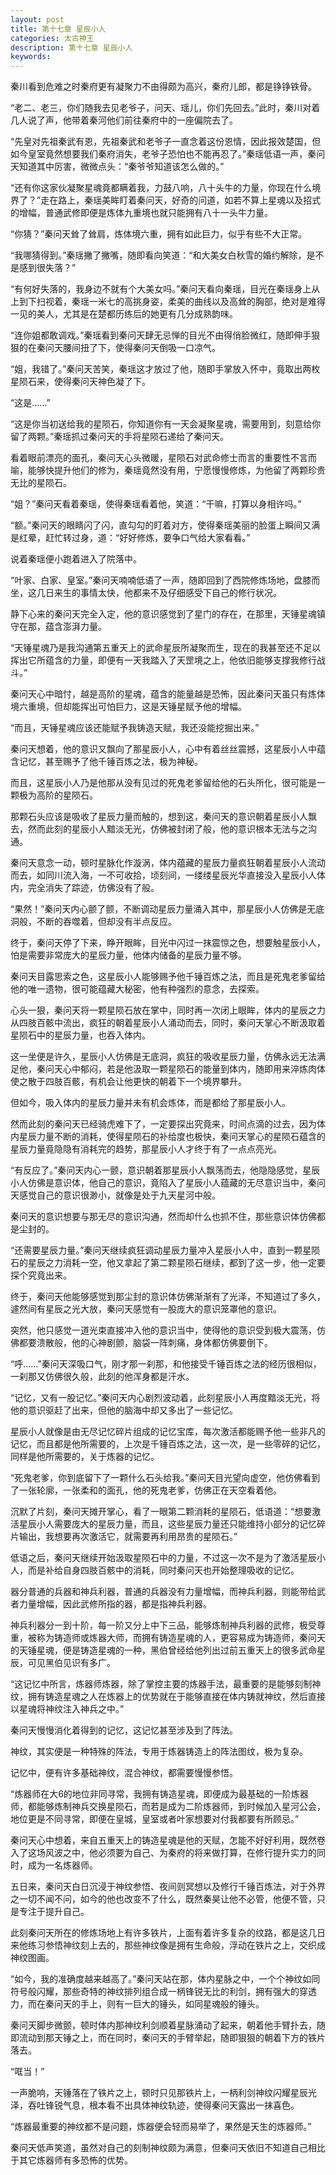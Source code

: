 ```yaml
---
layout: post
title: 第十七章 星辰小人
categories: 太古神王
description: 第十七章 星辰小人
keywords:
---
```


秦川看到危难之时秦府更有凝聚力不由得颇为高兴，秦府儿郎，都是铮铮铁骨。

“老二、老三，你们随我去见老爷子，问天、瑶儿，你们先回去。”此时，秦川对着几人说了声，他带着秦河他们前往秦府中的一座偏院去了。

“先皇对先祖秦武有恩，先祖秦武和老爷子一直念着这份恩情，因此报效楚国，但如今皇室竟然想要我们秦府消失，老爷子恐怕也不能再忍了。”秦瑶低语一声，秦问天知道其中厉害，微微点头：“秦爷爷知道该怎么做的。”

“还有你这家伙凝聚星魂竟都瞒着我，力鼓八响，八十头牛的力量，你现在什么境界了？”走在路上，秦瑶美眸盯着秦问天，好奇的问道，如若不算上星魂以及招式的增幅，普通武修即便是炼体九重境也就只能拥有八十一头牛力量。

“你猜？”秦问天耸了耸肩，炼体境六重，拥有如此巨力，似乎有些不大正常。

“我哪猜得到。”秦瑶撇了撇嘴，随即看向笑道：“和大美女白秋雪的婚约解除，是不是感到很失落？”

“有何好失落的，我身边不就有个大美女吗。”秦问天看向秦瑶，目光在秦瑶身上从上到下扫视着，秦瑶一米七的高挑身姿，柔美的曲线以及高耸的胸部，绝对是难得一见的美人，尤其是在楚都历练后的她更有几分成熟韵味。

“连你姐都敢调戏。”秦瑶看到秦问天肆无忌惮的目光不由得俏脸微红，随即伸手狠狠的在秦问天腰间扭了下，使得秦问天倒吸一口凉气。

“姐，我错了。”秦问天苦笑，秦瑶这才放过了他，随即手掌放入怀中，竟取出两枚星陨石来，使得秦问天神色凝了下。

“这是……”

“这是你当初送给我的星陨石，你知道你有一天会凝聚星魂，需要用到，刻意给你留了两颗。”秦瑶抓过秦问天的手将星陨石递给了秦问天。

看着眼前漂亮的面孔，秦问天心头微暖，星陨石对武命修士而言的重要性不言而喻，能够快提升他们的修为，秦瑶竟然没有用，宁愿慢慢修炼，为他留了两颗珍贵无比的星陨石。

“姐？”秦问天看着秦瑶，使得秦瑶看着他，笑道：“干嘛，打算以身相许吗。”

“额。”秦问天的眼睛闪了闪，直勾勾的盯着对方，使得秦瑶美丽的脸蛋上瞬间又满是红晕，赶忙转过身，道：“好好修炼，要争口气给大家看看。”

说着秦瑶便小跑着进入了院落中。

“叶家、白家、皇室。”秦问天喃喃低语了一声，随即回到了西院修炼场地，盘膝而坐，这几日来生的事情太快，他都来不及仔细感受下自己的修行状况。

静下心来的秦问天完全入定，他的意识感觉到了星门的存在，在那里，天锤星魂镇守在那，蕴含澎湃力量。

“天锤星魂乃是我沟通第五重天上的武命星辰所凝聚而生，现在的我甚至还不足以挥出它所蕴含的力量，即便有一天我踏入了天罡境之上，他依旧能够支撑我修行战斗。”

秦问天心中暗忖，越是高阶的星魂，蕴含的能量越是恐怖，因此秦问天虽只有炼体境六重境，但却能挥出可怕巨力，这是天锤星赋予他的增幅。

“而且，天锤星魂应该还能赋予我铸造天赋，我还没能挖掘出来。”

秦问天想着，他的意识又飘向了那星辰小人，心中有着丝丝震撼，这星辰小人中蕴含记忆，甚至赐予了他千锤百炼之法，极为神秘。

而且，这星辰小人乃是他那从没有见过的死鬼老爹留给他的石头所化，很可能是一颗极为高阶的星陨石。

那颗石头应该是吸收了星辰力量而触的，想到这，秦问天的意识朝着星辰小人飘去，然而此刻的星辰小人黯淡无光，仿佛被封闭了般，他的意识根本无法与之沟通。

秦问天意念一动，顿时星脉化作漩涡，体内蕴藏的星辰力量疯狂朝着星辰小人流动而去，如同川流入海，一不可收拾，顷刻间，一缕缕星辰光华直接没入星辰小人体内，完全消失了踪迹，仿佛没有了般。

“果然！”秦问天内心颤了颤，不断调动星辰力量涌入其中，那星辰小人仿佛是无底洞般，不断的吞噬着，但却没有半点反应。

终于，秦问天停了下来，睁开眼眸，目光中闪过一抹震惊之色，想要触星辰小人，怕是需要非常庞大的星辰力量，他体内储备的星辰力量不够。

秦问天目露思索之色，这星辰小人能够赐予他千锤百炼之法，而且是死鬼老爹留给他的唯一遗物，很可能蕴藏大秘密，他有种强烈的意念，去探索。

心头一狠，秦问天将一颗星陨石放在掌中，同时再一次闭上眼眸，体内的星辰之力从四肢百骸中流出，疯狂的朝着星辰小人涌动而去，同时，秦问天掌心不断汲取着星陨石中的星辰力量，也吞入体内。

这一坐便是许久，星辰小人仿佛是无底洞，疯狂的吸收星辰力量，仿佛永远无法满足他，秦问天心中郁闷，若是他汲取一颗星陨石的能量到体内，随即用来淬炼肉体使之散于四肢百骸，有机会让他更快的朝着下一个境界攀升。

但如今，吸入体内的星辰力量并未有机会炼体，而是都给了那星辰小人。

然而此刻的秦问天已经骑虎难下了，一定要探出究竟来，时间点滴的过去，因为体内星辰力量不断的消耗，使得星陨石的补给度也极快，秦问天掌心的星陨石蕴含的星辰力量竟隐隐有消耗完的趋势，那星辰小人才终于有了一点点亮光。

“有反应了。”秦问天内心一颤，意识朝着那星辰小人飘荡而去，他隐隐感觉，星辰小人仿佛是意识体，他自己的意识，竟陷入了星辰小人蕴藏的无尽意识当中，秦问天感觉自己的意识很渺小，就像是处于九天星河中般。

秦问天的意识想要与那无尽的意识沟通，然而却什么也抓不住，那些意识体仿佛都是尘封的。

“还需要星辰力量。”秦问天继续疯狂调动星辰力量冲入星辰小人中，直到一颗星陨石的星辰之力消耗一空，他又拿起了第二颗星陨石继续，都到了这一步，他一定要探个究竟出来。

终于，秦问天他能够感觉到那尘封的意识体仿佛渐渐有了光泽，不知道过了多久，遽然间有星辰之光大放，秦问天感觉有一股庞大的意识笼罩他的意识。

突然，他只感觉一道光束直接冲入他的意识当中，使得他的意识受到极大震荡，仿佛都要溃散般，他的心神剧颤，脑袋一阵刺痛，身体都仿佛要倒下。

“呼……”秦问天深吸口气，刚才那一刹那，和他接受千锤百炼之法的经历很相似，一刹那又仿佛很久般，此刻的他浑身都是汗水。

“记忆，又有一股记忆。”秦问天内心剧烈波动着，此刻星辰小人再度黯淡无光，将他的意识驱赶了出来，但他的脑海中却又多出了一些记忆。

星辰小人就像是由无尽记忆碎片组成的记忆宝库，每次激活都能赐予他一些非凡的记忆，而且都是他所需要的，上次是千锤百炼之法，这一次，是一些零碎的记忆，同样是他所需要的，关于炼器的记忆。

“死鬼老爹，你到底留下了一颗什么石头给我。”秦问天目光望向虚空，他仿佛看到了一张轮廓，一张柔和的面孔，他的死鬼老爹，仿佛正在天空看着他。

沉默了片刻，秦问天摊开掌心，看了一眼第二颗消耗的星陨石，低语道：“想要激活星辰小人需要庞大的星辰力量，而且，这些星辰力量还只能维持小部分的记忆碎片输出，我想要再次激活它，就需要再利用昂贵的星陨石。”

低语之后，秦问天继续开始汲取星陨石中的力量，不过这一次不是为了激活星辰小人，而是补给自身四肢百骸中的消耗，同时秦问天也开始整理吸收的记忆。

器分普通的兵器和神兵利器，普通的兵器没有力量增幅，而神兵利器，则能带给武者力量增幅，因此武修所指的器，都是指神兵利器。

神兵利器分一到十阶，每一阶又分上中下三品，能够炼制神兵利器的武修，极受尊重，被称为铸造师或炼器大师，而拥有铸造星魂的人，更容易成为铸造师，秦问天的天锤星魂，便是铸造星魂的一种，黑伯曾经给他列出过前五重天上的很多武命星辰，可见黑伯见识有多广。

“这记忆中所言，炼器师炼器，除了掌控主要的炼器手法，最重要的是能够刻制神纹，拥有铸造星魂之人在炼器上的优势就在于能够直接在体内铸就神纹，然后直接以星魂将神纹注入神兵之中。”

秦问天慢慢消化着得到的记忆，这记忆甚至涉及到了阵法。

神纹，其实便是一种特殊的阵法，专用于炼器铸造上的阵法图纹，极为复杂。

记忆中，便有许多基础神纹，混合神纹，都需要慢慢参悟。

“炼器师在大6的地位非同寻常，我拥有铸造星魂，即便成为最基础的一阶炼器师，都能够炼制神兵交换星陨石，而若是成为二阶炼器师，到时候加入星河公会，地位更是不同寻常，即便在皇城，皇室或者叶家想要对付我都要有所顾忌。”

秦问天心中想着，来自五重天上的铸造星魂是他的天赋，怎能不好好利用，既然卷入了这场风波之中，他必须要为自己、为秦府的将来做打算，在修行提升实力的同时，成为一名炼器师。

五日来，秦问天白日沉浸于神纹参悟、夜间则冥想以及修行千锤百炼法，对于外界之一切不闻不问，如今的他也改变不了什么，既然秦昊让他不必管，他便不管，只是专注于提升自己。

此刻秦问天所在的修炼场地上有许多铁片，上面有着许多复杂的纹路，都是这几日来他练习参悟神纹刻上去的，那些神纹像是拥有生命般，浮动在铁片之上，交织成神纹图画。

“如今，我的准确度越来越高了。”秦问天站在那，体内星脉之中，一个个神纹如同符号般闪耀，那些奇特的神纹排列组合成一柄锋锐无比的利剑，拥有强大的穿透力，而在秦问天的手上，则有一巨大的锤头，如同星魂般的锤头。

秦问天脚步微颤，顿时体内那神纹利剑顺着星脉涌动了起来，朝着他手臂扑去，随即流动到那天锤之上，而在同时，秦问天的手臂举起，随即狠狠的朝着下方的铁片落去。

“哐当！”

一声脆响，天锤落在了铁片之上，顿时只见那铁片上，一柄利剑神纹闪耀星辰光泽，吞吐锋锐气息，根本看不出具体神纹轨迹，使得秦问天露出一抹喜色。

“炼器最重要的神纹都不是问题，炼器便会轻而易举了，果然是天生的炼器师。”

秦问天低声笑道，虽然对自己的刻制神纹颇为满意，但秦问天依旧不知道自己相比于其它炼器师有多恐怖的优势。
